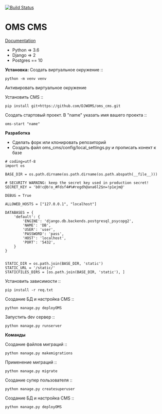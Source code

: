 [![Build Status](https://travis-ci.org/DJWOMS/WomsTeam.svg?branch=master)](https://travis-ci.org/DJWOMS/WomsTeam)
# OMS CMS

[Documentation](https://oms-cms.readthedocs.io/ru/latest/)
 
- Python => 3.6
- Django => 2
- Postgres == 10

**Установка:**
Создать виртуальное окружение ::

    python -m venv venv
    
Активировать виртуальное окружение

Установить CMS ::

    pip install git+https://github.com/DJWOMS/oms_cms.git
    
Создать стартовый проект. В "name" указать имя вашего проекта ::
    
    oms-start "name"


**Разработка**
- Сделать форк или клонировать репозиторий
- Создать файл oms_cms/config/local_settings.py и прописать конект к базе
````
# coding=utf-8
import os

BASE_DIR = os.path.dirname(os.path.dirname(os.path.abspath(__file__)))

# SECURITY WARNING: keep the secret key used in production secret!
SECRET_KEY = 'b0!c@b!o_#Fdsf4#%#regdh@ana6l2$n=!p1ejm@'

DEBUG = True

ALLOWED_HOSTS = ["127.0.0.1", "localhost"]

DATABASES = {
    'default': {
        'ENGINE': 'django.db.backends.postgresql_psycopg2',
        'NAME': 'DB',
        'USER': 'user',
        'PASSWORD': 'pass',
        'HOST': 'localhost',
        'PORT': '5432',
    }
}


STATIC_DIR = os.path.join(BASE_DIR, 'static')
STATIC_URL = '/static/'
STATICFILES_DIRS = [os.path.join(BASE_DIR, 'static'), ]
````

Установить зависимости ::

    pip install -r req.txt
    
Создание БД и настройка CMS ::

    python manage.py deployOMS
    
Запустить dev сервер ::

    python manage.py runserver

**Команды**

Создание файлов миграций ::

    python manage.py makemigrations
    
Применение миграций ::

    python manage.py migrate

Создание супер пользователя ::

    python manage.py createsuperuser

Создание БД и настройка CMS ::

    python manage.py deployOMS



